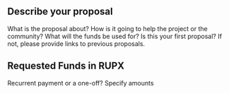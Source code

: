 ## Describe your proposal

What is the proposal about?
How is it going to help the project or the community?
What will the funds be used for?
Is this your first proposal? If not, please provide links to previous proposals.

## Requested Funds in RUPX

Recurrent payment or a one-off?
Specify amounts
